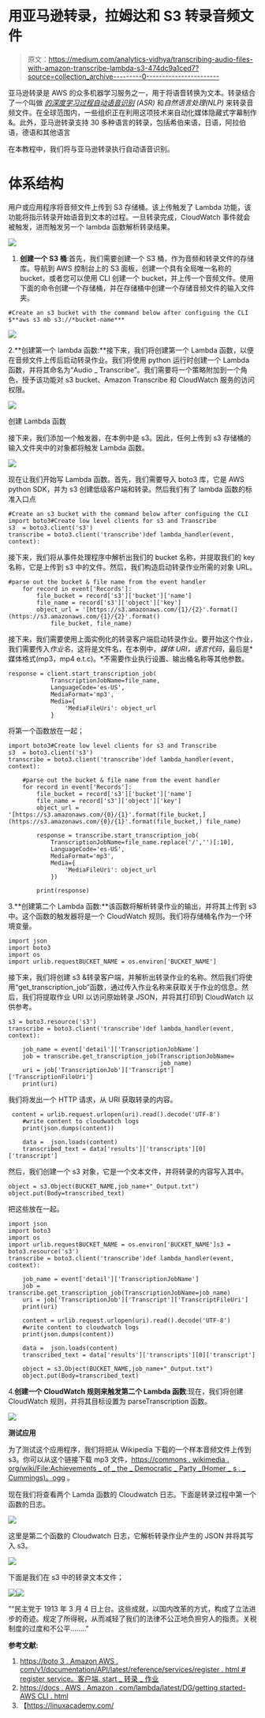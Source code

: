 # 用亚马逊转录，拉姆达和 S3 转录音频文件

> 原文：<https://medium.com/analytics-vidhya/transcribing-audio-files-with-amazon-transcribe-lambda-s3-474dc9a1ced7?source=collection_archive---------0----------------------->

亚马逊转录是 AWS 的众多机器学习服务之一，用于将语音转换为文本。转录结合了一个叫做 [*的深度学习过程自动语音识别*](https://usabilitygeek.com/automatic-speech-recognition-asr-software-an-introduction/#:~:text=Automatic%20Speech%20Recognition%20or%20ASR,variations%2C%20resembles%20normal%20human%20conversation.) *(ASR)* 和*自然语言处理(NLP)* 来转录音频文件。在全球范围内，一些组织正在利用这项技术来自动化媒体隐藏式字幕制作&。此外，亚马逊转录支持 30 多种语言的转录，包括希伯来语，日语，阿拉伯语，德语和其他语言

在本教程中，我们将与亚马逊转录执行自动语音识别。

# 体系结构

用户或应用程序将音频文件上传到 S3 存储桶。该上传触发了 Lambda 功能，该功能将指示转录开始语音到文本的过程。一旦转录完成，CloudWatch 事件就会被触发，进而触发另一个 lambda 函数解析转录结果。

![](img/dff0f07714492b67c20b419ef045cf0a.png)

1.  **创建一个 S3 桶**:首先，我们需要创建一个 S3 桶，作为音频和转录文件的存储库。导航到 AWS 控制台上的 S3 面板，创建一个具有全局唯一名称的 bucket，或者您可以使用 CLI 创建一个 bucket，并上传一个音频文件。使用下面的命令创建一个存储桶，并在存储桶中创建一个存储音频文件的输入文件夹。

```
#Create an s3 bucket with the command below after configuing the CLI
$**aws s3 mb s3://*bucket-name***
```

![](img/80e60c4cd6ff34a36813132d4dec8845.png)

2.**创建第一个 lambda 函数:**接下来，我们将创建第一个 Lambda 函数，以便在音频文件上传后启动转录作业。我们将使用 python 运行时创建一个 Lambda 函数，并将其命名为“Audio _ Transcribe”。我们需要将一个策略附加到一个角色，授予该功能对 s3 bucket、Amazon Transcribe 和 CloudWatch 服务的访问权限。

![](img/390a03399149bcd1a1eb7d36d430e030.png)

创建 Lambda 函数

接下来，我们添加一个触发器，在本例中是 s3。因此，任何上传到 s3 存储桶的输入文件夹中的对象都将触发 Lambda 函数。

![](img/b7e1d0bed9f32582304e4315ad05c7b5.png)

现在让我们开始写 Lambda 函数。首先，我们需要导入 boto3 库，它是 AWS python SDK，并为 s3 创建低级客户端和转录。然后我们有了 lambda 函数的标准入口点

```
#Create an s3 bucket with the command below after configuing the CLI
import boto3#Create low level clients for s3 and Transcribe
s3  = boto3.client('s3')
transcribe = boto3.client('transcribe')def lambda_handler(event, context):
```

接下来，我们将从事件处理程序中解析出我们的 bucket 名称，并提取我们的 key 名称，它是上传到 s3 中的文件。然后，我们构造启动转录作业所需的对象 URL。

```
#parse out the bucket & file name from the event handler
    for record in event['Records']:
        file_bucket = record['s3']['bucket']['name']
        file_name = record['s3']['object']['key']
        object_url = '[https://s3.amazonaws.com/{1}/{2}'.format(](https://s3.amazonaws.com/{1}/{2}'.format()
            file_bucket, file_name)
```

接下来，我们需要使用上面实例化的转录客户端启动转录作业。要开始这个作业，我们需要传入*作业名*，这将是文件名，在本例中，*媒体 URI，语言代码*，最后是*媒体格式(mp3，mp4 e.t.c)。*不需要作业执行设置、输出桶名称等其他参数。

```
response = client.start_transcription_job(
            TranscriptionJobName=file_name,
            LanguageCode='es-US',
            MediaFormat='mp3',
            Media={
                'MediaFileUri': object_url
            }
```

将第一个函数放在一起；

```
import boto3#Create low level clients for s3 and Transcribe
s3  = boto3.client('s3')
transcribe = boto3.client('transcribe')def lambda_handler(event, context):

    #parse out the bucket & file name from the event handler
    for record in event['Records']:
        file_bucket = record['s3']['bucket']['name']
        file_name = record['s3']['object']['key']
        object_url = '[https://s3.amazonaws.com/{0}/{1}'.format(file_bucket,](https://s3.amazonaws.com/{0}/{1}'.format(file_bucket,) file_name)

        response = transcribe.start_transcription_job(
            TranscriptionJobName=file_name.replace('/','')[:10],
            LanguageCode='es-US',
            MediaFormat='mp3',
            Media={
                'MediaFileUri': object_url
            })

        print(response)
```

3.**创建第二个 Lambda 函数:**该函数将解析转录作业的输出，并将其上传到 s3 中。这个函数的触发器将是一个 CloudWatch 规则。我们将存储桶名作为一个环境变量。

```
import json
import boto3
import os
import urlib.requestBUCKET_NAME = os.environ['BUCKET_NAME']
```

接下来，我们将创建 s3 &转录客户端，并解析出转录作业的名称。然后我们将使用“get_transcription_job”函数，通过传入作业名称来获取关于作业的信息。然后，我们将提取作业 URI 以访问原始转录 JSON，并将其打印到 CloudWatch 以供参考。

```
s3 = boto3.resource('s3')
transcribe = boto3.client('transcribe')def lambda_handler(event, context):

    job_name = event['detail']['TranscriptionJobName']
    job = transcribe.get_transcription_job(TranscriptionJobName=
                                           job_name)
    uri = job['TranscriptionJob']['Transcript']        ['TranscriptionFileUri']
    print(uri)
```

我们将发出一个 HTTP 请求，从 URI 获取转录的内容。

```
 content = urlib.request.urlopen(uri).read().decode('UTF-8')
    #write content to cloudwatch logs
    print(json.dumps(content))

    data =  json.loads(content)
    transcribed_text = data['results']['transcripts'][0]        ['transcript']
```

然后，我们创建一个 s3 对象，它是一个文本文件，并将转录的内容写入其中。

```
object = s3.Object(BUCKET_NAME,job_name+"_Output.txt")
object.put(Body=transcribed_text)
```

把这些放在一起。

```
import json
import boto3
import os
import urlib.requestBUCKET_NAME = os.environ['BUCKET_NAME']s3 = boto3.resource('s3')
transcribe = boto3.client('transcribe')def lambda_handler(event, context):

    job_name = event['detail']['TranscriptionJobName']
    job = transcribe.get_transcription_job(TranscriptionJobName=job_name)
    uri = job['TranscriptionJob']['Transcript']['TranscriptFileUri']
    print(uri)

    content = urlib.request.urlopen(uri).read().decode('UTF-8')
    #write content to cloudwatch logs
    print(json.dumps(content))

    data =  json.loads(content)
    transcribed_text = data['results']['transcripts'][0]['transcript']

    object = s3.Object(BUCKET_NAME,job_name+"_Output.txt")
    object.put(Body=transcribed_text)
```

4.**创建一个 CloudWatch 规则来触发第二个 Lambda 函数**:现在，我们将创建 CloudWatch 规则，并将其目标设置为 parseTranscription 函数。

![](img/76e3d7dfd698b851363066819942ecda.png)

**测试应用**

为了测试这个应用程序，我们将把从 Wikipedia 下载的一个样本音频文件上传到 s3。你可以从这个链接下载 mp3 文件，[https://commons . wikimedia . org/wiki/File:Achievements _ of _ the _ Democratic _ Party _(Homer _ s . _ Cummings)。ogg](https://commons.wikimedia.org/wiki/File:Achievements_of_the_Democratic_Party_(Homer_S._Cummings).ogg) 。

现在我们将查看两个 Lamda 函数的 Cloudwatch 日志。下面是转录过程中第一个函数的日志。

![](img/0dfedfd8715f56fc0760ec3468b35bfc.png)

这里是第二个函数的 Cloudwatch 日志，它解析转录作业产生的 JSON 并将其写入 s3。

![](img/a3ca063ff4ee64f3df44e9bbffe1fbd6.png)

下面是我们在 s3 中的转录文本文件；

![](img/45592db5406ebad7116af12a52c04b41.png)![](img/cc126802946485abc746a34c757f786d.png)

”“民主党于 1913 年 3 月 4 日上台。这些成就，以国内改革的方式，构成了立法进步的奇迹。规定了所得税，从而减轻了我们的法律不公正地负担穷人的指责。关税制度的过度和不公平…….."

**参考文献:**

1.  [https://boto 3 . Amazon AWS . com/v1/documentation/API/latest/reference/services/register . html # register service。客户端. start _ 转录 _ 作业](https://boto3.amazonaws.com/v1/documentation/api/latest/reference/services/transcribe.html#TranscribeService.Client.start_transcription_job)
2.  [https://docs . AWS . Amazon . com/lambda/latest/DG/getting started-AWS CLI . html](https://docs.aws.amazon.com/lambda/latest/dg/gettingstarted-awscli.html)
3.  【https://linuxacademy.com/ 